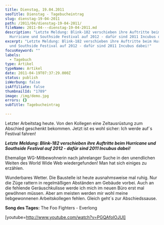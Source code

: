 ```yaml
---
title: Dienstag, 19.04.2011
seoTitle: Dienstag - Tagebucheintrag
slug: dienstag-19-04-2011
path: /2011/04/dienstag-19-04-2011/
fileName: 2011-04---dienstag-19-04-2011.md
description: "Letzte Meldung: Blink-182 verschieben ihre Auftritte beim
  Hurricane und Southside Festival auf 2012 - dafür sind 2011 Incubus dabei!"
excerpt: "Letzte Meldung: Blink-182 verschieben ihre Auftritte beim Hurricane
  und Southside Festival auf 2012 - dafür sind 2011 Incubus dabei!"
focusKeyword: ""
labels:
  - Tagebuch
type: Artikel
typeName: Artikel
date: 2011-04-19T07:37:29.000Z
status: publish
isWerbung: false
isAffiliate: false
thumbnailId: "1789"
image: /img/demo.jpg
errors: {}
subTitle: Tagebucheintrag
  
---
```


Letzter Arbeitstag heute. Von den Kollegen eine Zeltausrüstung zum Abschied
geschenkt bekommen. Jetzt ist es wohl sicher: Ich werde auf´s Festival fahren!

**_Letzte Meldung: Blink-182 verschieben ihre Auftritte beim Hurricane und
Southside Festival auf 2012 - dafür sind 2011 Incubus dabei!_**

Ehemalige WG-Mitbewohnerin nach jahrelanger Suche in den unendlichen Weiten des
World Wide Web wiedergefunden! Man hat sich einiges zu erzählen.

Wunderbares Wetter. Die Baustelle ist heute ausnahmsweise mal ruhig. Nur die
Züge rattern in regelmäßigen Abständen am Gebäude vorbei. Auch an die fehlende
Geräuschkulisse werde ich mich im neuen Büro erst mal gewöhnen müssen. Aber am
meisten werden mir wohl meine liebgewonnenen Arbeitskollegen fehlen. Gleich
geht´s zur Abschiedssause.

**Song des Tages:** The Foo Fighters - Everlong

[youtube=http://www.youtube.com/watch?v=PGQAfolOJUI]

  